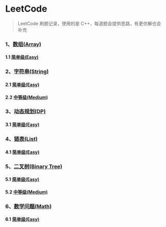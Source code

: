 # LeetCode

> LeetCode 刷题记录，使用的是 C++，每道题会提供思路，有更优解也会补充

### 1、[数组(Array)](https://github.com/GrubbyHunter/LeetCode/tree/master/Array)

#### 1.1 [简单级(Easy)](https://github.com/GrubbyHunter/LeetCode/tree/master/Array/Easy)

### 2、[字符串(String)](https://github.com/GrubbyHunter/LeetCode/blob/master/String)

#### 2.1 [简单级(Easy)](https://github.com/GrubbyHunter/LeetCode/blob/master/String/Easy)

#### 2.2 [中等级(Medium)](https://github.com/GrubbyHunter/LeetCode/blob/master/String/Medium)

### 3、[动态规划(DP)](https://github.com/GrubbyHunter/LeetCode/tree/master/Dynamic%20Programming)

#### 3.1 [简单级(Easy)](https://github.com/GrubbyHunter/LeetCode/tree/master/Dynamic%20Programming/Easy)

### 4、[链表(List)](https://github.com/GrubbyHunter/LeetCode/blob/master/List)

#### 4.1 [简单级(Easy)](https://github.com/GrubbyHunter/LeetCode/blob/master/List/Easy)

### 5、[二叉树(Binary Tree)](https://github.com/GrubbyHunter/LeetCode/blob/master/Binary%20Tree/)

#### 5.1 [简单级(Easy)](https://github.com/GrubbyHunter/LeetCode/blob/master/Binary%20Tree/Easy)

#### 5.2 [中等级(Medium)](https://github.com/GrubbyHunter/LeetCode/blob/master/Binary%20Tree/Medium)

### 6、[数学问题(Math)](https://github.com/GrubbyHunter/LeetCode/tree/master/Math)

#### 6.1 [简单级(Easy)](https://github.com/GrubbyHunter/LeetCode/tree/master/Math/Easy)
